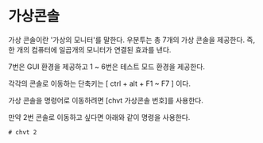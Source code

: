 # 가상콘솔 

가상 콘솔이란 '가상의 모니터'를 말한다. 우분투는 총 7개의 가상 콘솔을 제공한다.  즉, 한 개의 컴퓨터에 일곱개의 모니터가 연결된 효과를 낸다.

7번은 GUI 환경을 제공하고 1 ~ 6번은 테스트 모드 환경을 제공한다. 

각각의 콘솔로 이동하는 단축키는 [ ctrl + alt + F1 ~ F7 ] 이다.

가상 콘솔을 명령어로 이동하려면  [chvt 가상콘솔 번호]를 사용한다. 

만약 2번 콘솔로 이동하고 싶다면  아래와 같이 명령을 사용한다. 

~~~
# chvt 2
~~~

